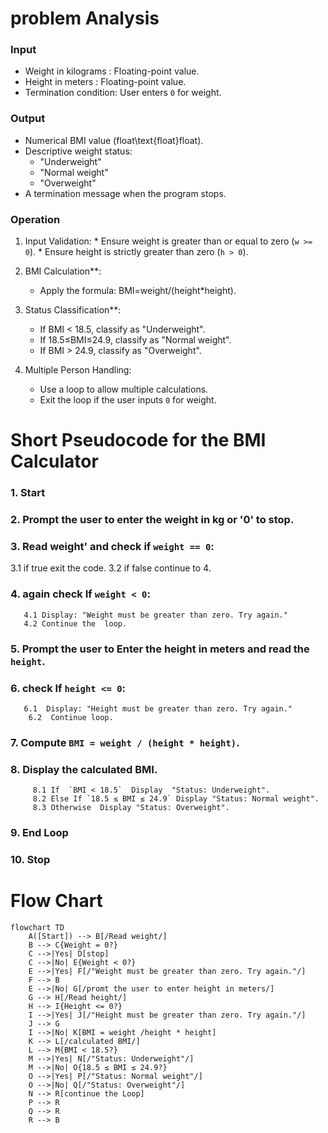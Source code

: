 # problem Analysis
   ###   Input
-   Weight in kilograms : Floating-point value.
-   Height in meters : Floating-point value.
-   Termination condition: User enters `0` for weight.
### Output
-   Numerical BMI value (float\text{float}float).
-   Descriptive weight status:
    -   "Underweight"
    -   "Normal weight"
    -   "Overweight"
-   A termination message when the program stops. 
### Operation
1. Input Validation:
         * Ensure weight is greater than or equal to zero (`w >= 0`).
        *   Ensure height is strictly greater than zero (`h > 0`).
2. BMI Calculation**:
    
   * Apply the formula: BMI=weight/(height*height).​
3. Status Classification**:
    
     *  If BMI < 18.5, classify as "Underweight".
     *  If 18.5≤BMI≤24.9, classify as "Normal weight".
   * If BMI > 24.9, classify as "Overweight".
4. Multiple Person Handling:
    
    -   Use a loop to allow multiple calculations.
    -   Exit the loop if the user inputs `0` for weight.
#  Short Pseudocode for the BMI Calculator


### 1. Start

### 2.   Prompt the user to enter the weight in kg or '0' to stop.

### 3. Read   weight' and check if  `weight == 0`:
  3.1 if true exit the code.
  3.2  if false continue to 4.
  ### 4. again check If `weight < 0`:
       4.1 Display: "Weight must be greater than zero. Try again."
       4.2 Continue the  loop.
  ###  5. Prompt the user to Enter the height in meters and read the  `height`.
   ### 6.  check  If `height <= 0`:
       6.1  Display: "Height must be greater than zero. Try again."
        6.2  Continue loop.
   ### 7.  Compute `BMI = weight / (height * height)`.
  ###   8.   Display the calculated BMI.
         8.1 If  `BMI < 18.5`  Display  "Status: Underweight".
         8.2 Else If `18.5 ≤ BMI ≤ 24.9` Display "Status: Normal weight".
         8.3 Otherwise  Display "Status: Overweight".
### 9. End Loop
### 10. Stop

# Flow Chart

```mermaid
flowchart TD
    A([Start]) --> B[/Read weight/]
    B --> C{Weight = 0?}
    C -->|Yes| D[stop]
    C -->|No| E{Weight < 0?}
    E -->|Yes| F[/"Weight must be greater than zero. Try again."/]
    F --> B
    E -->|No| G[/promt the user to enter height in meters/]
    G --> H[/Read height/]
    H --> I{Height <= 0?}
    I -->|Yes| J[/"Height must be greater than zero. Try again."/]
    J --> G
    I -->|No| K[BMI = weight /height * height]
    K --> L[/calculated BMI/]
    L --> M{BMI < 18.5?}
    M -->|Yes| N[/"Status: Underweight"/]
    M -->|No| O{18.5 ≤ BMI ≤ 24.9?}
    O -->|Yes| P[/"Status: Normal weight"/]
    O -->|No| Q[/"Status: Overweight"/]
    N --> R[continue the Loop]
    P --> R
    Q --> R
    R --> B
   



